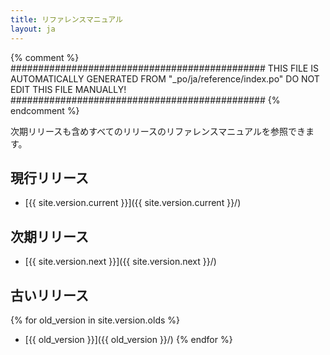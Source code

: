 ```yaml
---
title: リファレンスマニュアル
layout: ja
---
```


{% comment %}
##############################################
  THIS FILE IS AUTOMATICALLY GENERATED FROM
  "_po/ja/reference/index.po"
  DO NOT EDIT THIS FILE MANUALLY!
##############################################
{% endcomment %}


次期リリースも含めすべてのリリースのリファレンスマニュアルを参照できます。

## 現行リリース

* [{{ site.version.current }}]({{ site.version.current }}/)

## 次期リリース

* [{{ site.version.next }}]({{ site.version.next }}/)

## 古いリリース

{% for old_version in site.version.olds %}
* [{{ old_version }}]({{ old_version }}/)
{% endfor %}
